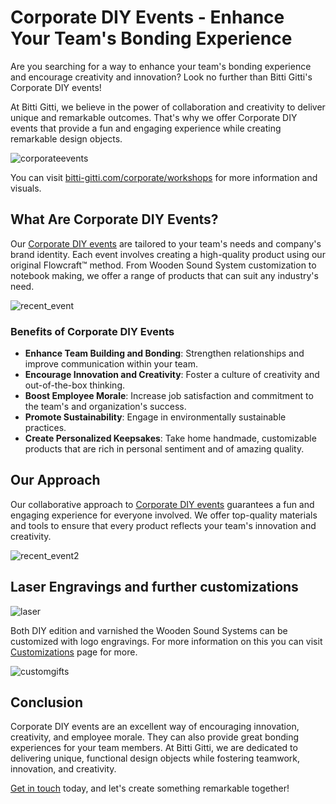 # Corporate DIY Events - Enhance Your Team's Bonding Experience

Are you searching for a way to enhance your team's bonding experience and encourage creativity and innovation? Look no further than Bitti Gitti's Corporate DIY events!

At Bitti Gitti, we believe in the power of collaboration and creativity to deliver unique and remarkable outcomes. That's why we offer Corporate DIY events that provide a fun and engaging experience while creating remarkable design objects.

![corporateevents](https://uploads-ssl.webflow.com/577fb500e970a606264913c7/5e179ba382584be3f87f21e2_Notebook-Event-mid-p-1080.jpeg)

You can visit [bitti-gitti.com/corporate/workshops](https://www.bitti-gitti.com/corporate/workshops) for more information and visuals.

## What Are Corporate DIY Events?

Our [Corporate DIY events](https://www.bitti-gitti.com/workshops/sound-system) are tailored to your team's needs and company's brand identity. Each event involves creating a high-quality product using our original Flowcraft™ method. From Wooden Sound System customization to notebook making, we offer a range of products that can suit any industry's need.

![recent_event](https://uploads-ssl.webflow.com/559eddcb7587975b596aa69a/668fbd28103781c2be089584_IMG_2570.jpg)

### Benefits of Corporate DIY Events

* **Enhance Team Building and Bonding**: Strengthen relationships and improve communication within your team.
* **Encourage Innovation and Creativity**: Foster a culture of creativity and out-of-the-box thinking.
* **Boost Employee Morale**: Increase job satisfaction and commitment to the team's and organization's success.
* **Promote Sustainability**: Engage in environmentally sustainable practices.
* **Create Personalized Keepsakes**: Take home handmade, customizable products that are rich in personal sentiment and of amazing quality.

## Our Approach

Our collaborative approach to [Corporate DIY events](https://www.bitti-gitti.com/workshops/sound-system) guarantees a fun and engaging experience for everyone involved. We offer top-quality materials and tools to ensure that every product reflects your team's innovation and creativity.

![recent_event2](https://uploads-ssl.webflow.com/559eddcb7587975b596aa69a/668fbc015932f67a6e0a4806_ses%20sistemi%20etkinligi%20-%20sonuclar.jpg)

## Laser Engravings and further customizations

![laser](https://uploads-ssl.webflow.com/559eddcb7587975b596aa69a/5ff07fefeda8923869df06c4_Lazer-Gorsel.jpg)

Both DIY edition and varnished the Wooden Sound Systems can be customized with logo engravings. For more information on this you can visit [Customizations](/customizations) page for more.

![customgifts](https://uploads-ssl.webflow.com/577fb500e970a606264913c7/5ff214f69f2331274db4d563_Lazer-wide.jpg)

## Conclusion

Corporate DIY events are an excellent way of encouraging innovation, creativity, and employee morale. They can also provide great bonding experiences for your team members. At Bitti Gitti, we are dedicated to delivering unique, functional design objects while fostering teamwork, innovation, and creativity.

[Get in touch](mailto:hey@bitti-gitti.com) today, and let's create something remarkable together!
